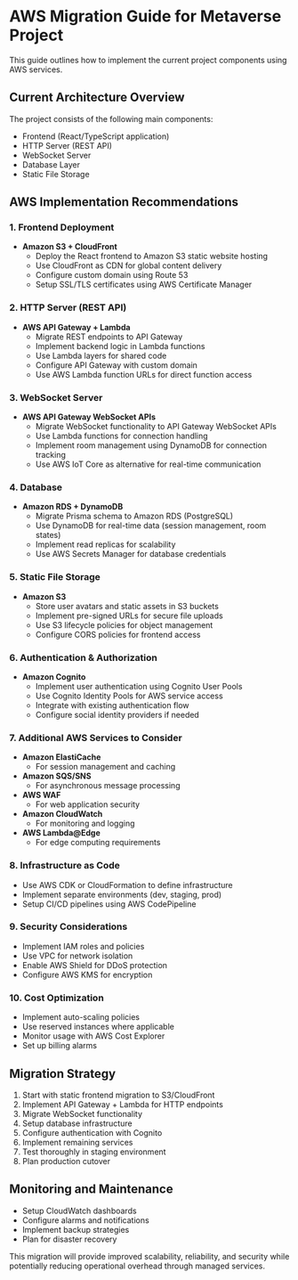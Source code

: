# AWS Migration Guide for Metaverse Project

This guide outlines how to implement the current project components using AWS services.

## Current Architecture Overview
The project consists of the following main components:
- Frontend (React/TypeScript application)
- HTTP Server (REST API)
- WebSocket Server
- Database Layer
- Static File Storage

## AWS Implementation Recommendations

### 1. Frontend Deployment
- **Amazon S3 + CloudFront**
  - Deploy the React frontend to Amazon S3 static website hosting
  - Use CloudFront as CDN for global content delivery
  - Configure custom domain using Route 53
  - Setup SSL/TLS certificates using AWS Certificate Manager

### 2. HTTP Server (REST API)
- **AWS API Gateway + Lambda**
  - Migrate REST endpoints to API Gateway
  - Implement backend logic in Lambda functions
  - Use Lambda layers for shared code
  - Configure API Gateway with custom domain
  - Use AWS Lambda function URLs for direct function access

### 3. WebSocket Server
- **AWS API Gateway WebSocket APIs**
  - Migrate WebSocket functionality to API Gateway WebSocket APIs
  - Use Lambda functions for connection handling
  - Implement room management using DynamoDB for connection tracking
  - Use AWS IoT Core as alternative for real-time communication

### 4. Database
- **Amazon RDS + DynamoDB**
  - Migrate Prisma schema to Amazon RDS (PostgreSQL)
  - Use DynamoDB for real-time data (session management, room states)
  - Implement read replicas for scalability
  - Use AWS Secrets Manager for database credentials

### 5. Static File Storage
- **Amazon S3**
  - Store user avatars and static assets in S3 buckets
  - Implement pre-signed URLs for secure file uploads
  - Use S3 lifecycle policies for object management
  - Configure CORS policies for frontend access

### 6. Authentication & Authorization
- **Amazon Cognito**
  - Implement user authentication using Cognito User Pools
  - Use Cognito Identity Pools for AWS service access
  - Integrate with existing authentication flow
  - Configure social identity providers if needed

### 7. Additional AWS Services to Consider
- **Amazon ElastiCache**
  - For session management and caching
- **Amazon SQS/SNS**
  - For asynchronous message processing
- **AWS WAF**
  - For web application security
- **Amazon CloudWatch**
  - For monitoring and logging
- **AWS Lambda@Edge**
  - For edge computing requirements

### 8. Infrastructure as Code
- Use AWS CDK or CloudFormation to define infrastructure
- Implement separate environments (dev, staging, prod)
- Setup CI/CD pipelines using AWS CodePipeline

### 9. Security Considerations
- Implement IAM roles and policies
- Use VPC for network isolation
- Enable AWS Shield for DDoS protection
- Configure AWS KMS for encryption

### 10. Cost Optimization
- Implement auto-scaling policies
- Use reserved instances where applicable
- Monitor usage with AWS Cost Explorer
- Set up billing alarms

## Migration Strategy
1. Start with static frontend migration to S3/CloudFront
2. Implement API Gateway + Lambda for HTTP endpoints
3. Migrate WebSocket functionality
4. Setup database infrastructure
5. Configure authentication with Cognito
6. Implement remaining services
7. Test thoroughly in staging environment
8. Plan production cutover

## Monitoring and Maintenance
- Setup CloudWatch dashboards
- Configure alarms and notifications
- Implement backup strategies
- Plan for disaster recovery

This migration will provide improved scalability, reliability, and security while potentially reducing operational overhead through managed services.